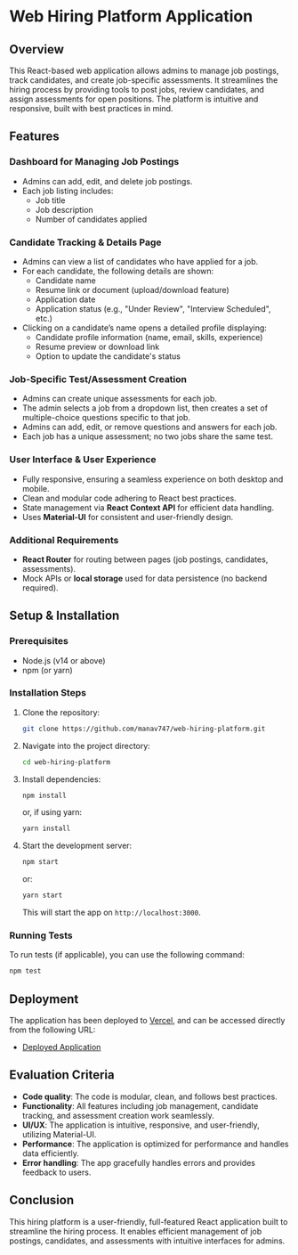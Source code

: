 

# Web Hiring Platform Application

## Overview
This React-based web application allows admins to manage job postings, track candidates, and create job-specific assessments. It streamlines the hiring process by providing tools to post jobs, review candidates, and assign assessments for open positions. The platform is intuitive and responsive, built with best practices in mind.

## Features

### Dashboard for Managing Job Postings
- Admins can add, edit, and delete job postings.
- Each job listing includes:
  - Job title
  - Job description
  - Number of candidates applied

### Candidate Tracking & Details Page
- Admins can view a list of candidates who have applied for a job.
- For each candidate, the following details are shown:
  - Candidate name
  - Resume link or document (upload/download feature)
  - Application date
  - Application status (e.g., "Under Review", "Interview Scheduled", etc.)
- Clicking on a candidate’s name opens a detailed profile displaying:
  - Candidate profile information (name, email, skills, experience)
  - Resume preview or download link
  - Option to update the candidate's status

### Job-Specific Test/Assessment Creation
- Admins can create unique assessments for each job.
- The admin selects a job from a dropdown list, then creates a set of multiple-choice questions specific to that job.
- Admins can add, edit, or remove questions and answers for each job.
- Each job has a unique assessment; no two jobs share the same test.

### User Interface & User Experience
- Fully responsive, ensuring a seamless experience on both desktop and mobile.
- Clean and modular code adhering to React best practices.
- State management via **React Context API** for efficient data handling.
- Uses **Material-UI** for consistent and user-friendly design.

### Additional Requirements
- **React Router** for routing between pages (job postings, candidates, assessments).
- Mock APIs or **local storage** used for data persistence (no backend required).
  
## Setup & Installation

### Prerequisites
- Node.js (v14 or above)
- npm (or yarn)

### Installation Steps
1. Clone the repository:
   ```bash
   git clone https://github.com/manav747/web-hiring-platform.git
   ```
2. Navigate into the project directory:
   ```bash
   cd web-hiring-platform
   ```
3. Install dependencies:
   ```bash
   npm install
   ```
   or, if using yarn:
   ```bash
   yarn install
   ```

4. Start the development server:
   ```bash
   npm start
   ```
   or:
   ```bash
   yarn start
   ```

   This will start the app on `http://localhost:3000`.

### Running Tests
To run tests (if applicable), you can use the following command:
```bash
npm test
```

## Deployment

The application has been deployed to [Vercel](https://web-hiring-platform.vercel.app/), and can be accessed directly from the following URL:
- [Deployed Application](https://web-hiring-platform.vercel.app/)

## Evaluation Criteria
- **Code quality**: The code is modular, clean, and follows best practices.
- **Functionality**: All features including job management, candidate tracking, and assessment creation work seamlessly.
- **UI/UX**: The application is intuitive, responsive, and user-friendly, utilizing Material-UI.
- **Performance**: The application is optimized for performance and handles data efficiently.
- **Error handling**: The app gracefully handles errors and provides feedback to users.

## Conclusion
This hiring platform is a user-friendly, full-featured React application built to streamline the hiring process. It enables efficient management of job postings, candidates, and assessments with intuitive interfaces for admins.

